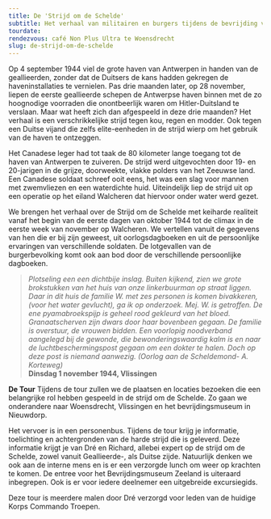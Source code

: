 ```yaml
---
title: De 'Strijd om de Schelde'
subtitle: Het verhaal van militairen en burgers tijdens de bevrijding van Zuidwest Nederland.
tourdate:
rendezvous: café Non Plus Ultra te Woensdrecht
slug: de-strijd-om-de-schelde
---
```


Op 4 september 1944 viel de grote haven van Antwerpen in handen van de geallieerden, zonder dat de Duitsers de kans hadden gekregen de haveninstallaties te vernielen. Pas drie maanden later, op 28 november, liepen de eerste geallieerde schepen de Antwerpse haven binnen met de zo hoognodige voorraden die onontbeerlijk waren om Hitler-Duitsland te verslaan. Maar wat heeft zich dan afgespeeld in deze drie maanden? Het verhaal is een verschrikkelijke strijd tegen kou, regen en modder. Ook tegen een Duitse vijand die zelfs elite-eenheden in de strijd wierp om het gebruik van de haven te ontzeggen.

Het Canadese leger had tot taak de 80 kilometer lange toegang tot de haven van Antwerpen te zuiveren. De strijd werd uitgevochten door 19- en 20-jarigen in de grijze, doorweekte, vlakke polders van het Zeeuwse land. Een Canadese soldaat schreef ooit eens, het was een slag voor mannen met zwemvliezen en een waterdichte huid. Uiteindelijk liep de strijd uit op een operatie op het eiland Walcheren dat hiervoor onder water werd gezet.

We brengen het verhaal over de Strijd om de Schelde met keiharde realiteit vanaf het begin van de eerste dagen van oktober 1944 tot de climax in de eerste week van november op Walcheren. We vertellen vanuit de gegevens van hen die er bij zijn geweest, uit oorlogsdagboeken en uit de persoonlijke ervaringen van verschillende soldaten. De lotgevallen van de burgerbevolking komt ook aan bod door de verschillende persoonlijke dagboeken.

>*Plotseling een een dichtbije inslag. Buiten kijkend, zien we grote brokstukken van het huis van onze linkerbuurman op straat liggen. Daar in dit huis de familie W. met zes personen is komen bivakkeren, (voor het water gevlucht), ga ik op onderzoek. Mej. W. is getroffen. De ene pyamabroekspijp is geheel rood gekleurd van het bloed. Granaatscherven zijn dwars door haar bovenbeen gegaan. De familie is overstuur, de vrouwen bidden. Een voorlopig noodverband aangelegd bij de gewonde, die bewonderingswaardig kalm is en naar de luchtbeschermingspost gegaan om een dokter te halen. Doch op deze post is niemand aanwezig. (Oorlog aan de Scheldemond- A. Korteweg)*  
**Dinsdag 1 november 1944, Vlissingen**

**De Tour**
Tijdens de tour zullen we de plaatsen en locaties bezoeken die een belangrijke rol hebben gespeeld in de strijd om de Schelde. Zo gaan we onderandere naar Woensdrecht, Vlissingen en het bevrijdingsmuseum in Nieuwdorp. 

Het vervoer is in een personenbus. Tijdens de tour krijg je informatie, toelichting en achtergronden van de harde strijd die is geleverd. Deze informatie krijgt je van Dré en Richard, allebei expert op de strijd om de Schelde, zowel vanuit Geallieerde-, als Duitse zijde. Natuurlijk denken we ook aan de interne mens en is er een verzorgde lunch om weer op krachten te komen. De entree voor het Bevrijdingsmuseum Zeeland is uiteraard inbegrepen. Ook is er voor iedere deelnemer een uitgebreide excursiegids.

Deze tour is meerdere malen door Dré verzorgd voor leden van de huidige Korps Commando Troepen.